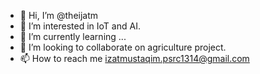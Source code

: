 - 👋 Hi, I’m @theijatm
- 👀 I’m interested in IoT and AI.
- 🌱 I’m currently learning ...
- 💞️ I’m looking to collaborate on agriculture project.
- 📫 How to reach me izatmustaqim.psrc1314@gmail.com

<!---
theijatm/theijatm is a ✨ special ✨ repository because its `README.md` (this file) appears on your GitHub profile.
You can click the Preview link to take a look at your changes.
--->
